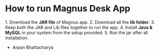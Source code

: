 <h1>How to run Magnus Desk App</h1>
1. Download the <strong>JAR file</strong> of Magnus app.
2. Download all the <strong>lib folder</strong>.
3. Keep both the JAR and Lib files together to run the app.
4. Install <strong>Java & MySQL</strong> in your system from the setup provided.
5. Run the jar after all installation.

- Arpan Bhattacharya
